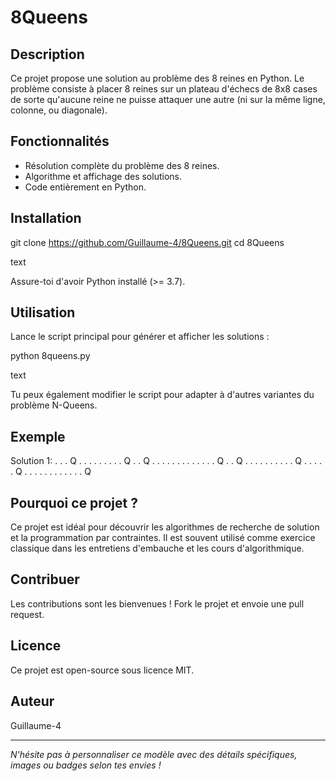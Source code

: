 # 8Queens

## Description

Ce projet propose une solution au problème des 8 reines en Python. Le problème consiste à placer 8 reines sur un plateau d'échecs de 8x8 cases de sorte qu'aucune reine ne puisse attaquer une autre (ni sur la même ligne, colonne, ou diagonale).

## Fonctionnalités

- Résolution complète du problème des 8 reines.
- Algorithme et affichage des solutions.
- Code entièrement en Python.

## Installation

git clone https://github.com/Guillaume-4/8Queens.git
cd 8Queens

text

Assure-toi d'avoir Python installé (>= 3.7).

## Utilisation

Lance le script principal pour générer et afficher les solutions :

python 8queens.py

text

Tu peux également modifier le script pour adapter à d'autres variantes du problème N-Queens.

## Exemple

Solution 1:
. . . Q . . . .
. . . . . Q . .
Q . . . . . . .
. . . . . . Q .
. Q . . . . . .
. . . . Q . . .
. . Q . . . . .
. . . . . . . Q


## Pourquoi ce projet ?

Ce projet est idéal pour découvrir les algorithmes de recherche de solution et la programmation par contraintes. Il est souvent utilisé comme exercice classique dans les entretiens d'embauche et les cours d'algorithmique.

## Contribuer

Les contributions sont les bienvenues ! Fork le projet et envoie une pull request.

## Licence

Ce projet est open-source sous licence MIT.

## Auteur

Guillaume-4

---

_N'hésite pas à personnaliser ce modèle avec des détails spécifiques, images ou badges selon tes envies !_
